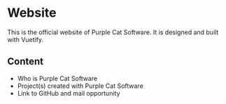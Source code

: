 # Website

This is the official website of Purple Cat Software.
It is designed and built with Vuetify.

## Content

- Who is Purple Cat Software
- Project(s) created with Purple Cat Software
- Link to GitHub and mail opportunity

